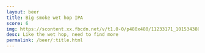 ```yaml
---
layout: beer
title: Big smoke wet hop IPA
score: 6
img: https://scontent.xx.fbcdn.net/v/t1.0-0/p480x480/11233171_10153438036778745_7460779125459519208_n.jpg?oh=9dfec320b2d68619484555ed1d8e2c12&oe=58D26E56
desc: Like the wet hop, need to find more
permalink: /beer/:title.html
---
```


